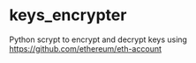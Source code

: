 # keys_encrypter
Python scrypt to encrypt and decrypt keys using https://github.com/ethereum/eth-account
